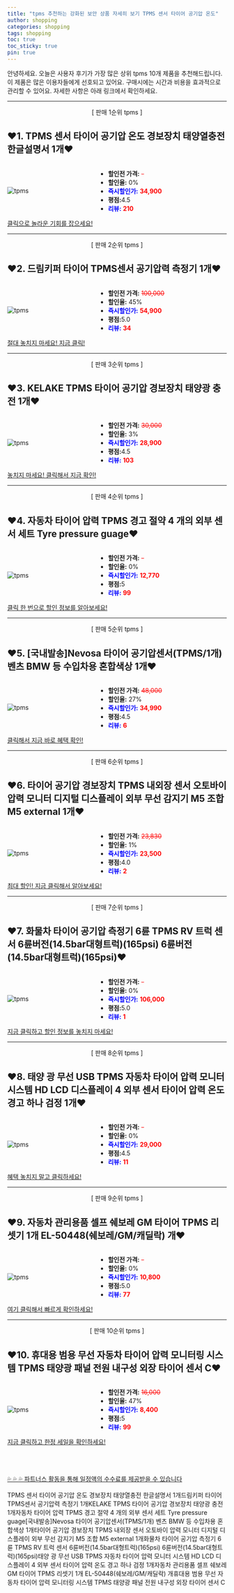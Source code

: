 ```yaml
---
title: "tpms 추천하는 강화된 보안 상품 자세히 보기 TPMS 센서 타이어 공기압 온도"
author: shopping
categories: shopping
tags: shopping
toc: true
toc_sticky: true
pin: true
---
```

안녕하세요. 오늘은 사용자 후기가 가장 많은 상위 tpms 10개 제품을 추천해드립니다. 이 제품은 많은 이용자들에게 선호되고 있어요. 구매시에는 시간과 비용을 효과적으로 관리할 수 있어요. 자세한 사항은 아래 링크에서 확인하세요.

---
<p class="toplist" style="margin: 0 auto; display: block; width: fit-content;">[ 판매 1순위 tpms ]</p>

<h2><strong>❤️1. TPMS 센서 타이어 공기압 온도 경보장치 태양열충전 한글설명서 1개❤️</strong></h2>

<div style="display: flex; align-items: center;">
    <div style="flex: 0.4;">
        <img src="https://thumbnail10.coupangcdn.com/thumbnails/remote/230x230ex/image/vendor_inventory/95d3/8223282c918301798e43b96ce7638b9996a53b34fa4424edbca775d42e48.JPEG" alt="tpms" style="max-width: 100%;">
    </div>
    <div style="flex: 0.6; margin-left: 10px;">
        <ul>
            <li><strong>할인전 가격:</strong> <del style="color: red;">-</del></li>
            <li><strong>할인율:</strong> 0%</li>
            <li><span style='color:blue'><strong>즉시할인가:</strong></span> <span style='color:red'><strong>34,900</strong></span></li>
            <li><strong>평점:</strong>4.5</li>
            <li><span style='color:blue'><strong>리뷰:</strong></span> <span style='color:red'><strong>210</strong></span></li>
        </ul>
    </div>
</div>
<div class="center">
    <a href="https://selin100587001.github.io?lptag=AF9450613&subid=githubio&pageKey=6453937004&traceid=V0-153&itemId=14021074946&vendorItemId=81269583963" class="myButton">
        클릭으로 놀라운 기회를 잡으세요!
    </a>
</div>


---
<p class="toplist" style="margin: 0 auto; display: block; width: fit-content;">[ 판매 2순위 tpms ]</p>

<h2><strong>❤️2. 드림키퍼 타이어 TPMS센서 공기압력 측정기 1개❤️</strong></h2>

<div style="display: flex; align-items: center;">
    <div style="flex: 0.4;">
        <img src="https://thumbnail7.coupangcdn.com/thumbnails/remote/230x230ex/image/vendor_inventory/9ca5/6f052f969c6e094adebea1bb2e6308fcf328a64e5bc847960b1a2076e4ce.jpg" alt="tpms" style="max-width: 100%;">
    </div>
    <div style="flex: 0.6; margin-left: 10px;">
        <ul>
            <li><strong>할인전 가격:</strong> <del style="color: red;">100,000</del></li>
            <li><strong>할인율:</strong> 45%</li>
            <li><span style='color:blue'><strong>즉시할인가:</strong></span> <span style='color:red'><strong>54,900</strong></span></li>
            <li><strong>평점:</strong>5.0</li>
            <li><span style='color:blue'><strong>리뷰:</strong></span> <span style='color:red'><strong>34</strong></span></li>
        </ul>
    </div>
</div>
<div class="center">
    <a href="https://selin100587001.github.io?lptag=AF9450613&subid=githubio&pageKey=7098035741&traceid=V0-153&itemId=17709013280&vendorItemId=84873885598" class="myButton">
        절대 놓치지 마세요! 지금 클릭!
    </a>
</div>


---
<p class="toplist" style="margin: 0 auto; display: block; width: fit-content;">[ 판매 3순위 tpms ]</p>

<h2><strong>❤️3. KELAKE TPMS 타이어 공기압 경보장치 태양광 충전 1개❤️</strong></h2>

<div style="display: flex; align-items: center;">
    <div style="flex: 0.4;">
        <img src="https://thumbnail7.coupangcdn.com/thumbnails/remote/230x230ex/image/vendor_inventory/b29a/51aa7232df27d97884fbcc3311cee4ba079d43c9f685e170879ba9e64c53.jpg" alt="tpms" style="max-width: 100%;">
    </div>
    <div style="flex: 0.6; margin-left: 10px;">
        <ul>
            <li><strong>할인전 가격:</strong> <del style="color: red;">30,000</del></li>
            <li><strong>할인율:</strong> 3%</li>
            <li><span style='color:blue'><strong>즉시할인가:</strong></span> <span style='color:red'><strong>28,900</strong></span></li>
            <li><strong>평점:</strong>4.5</li>
            <li><span style='color:blue'><strong>리뷰:</strong></span> <span style='color:red'><strong>103</strong></span></li>
        </ul>
    </div>
</div>
<div class="center">
    <a href="https://selin100587001.github.io?lptag=AF9450613&subid=githubio&pageKey=5979072471&traceid=V0-153&itemId=10760780122&vendorItemId=70902857677" class="myButton">
        놓치지 마세요! 클릭해서 지금 확인!
    </a>
</div>


---
<p class="toplist" style="margin: 0 auto; display: block; width: fit-content;">[ 판매 4순위 tpms ]</p>

<h2><strong>❤️4. 자동차 타이어 압력 TPMS 경고 절약 4 개의 외부 센서 세트 Tyre pressure guage❤️</strong></h2>

<div style="display: flex; align-items: center;">
    <div style="flex: 0.4;">
        <img src="https://thumbnail10.coupangcdn.com/thumbnails/remote/230x230ex/image/vendor_inventory/809e/c6dc149f8c699419b937b4670fd1e5095d875b24c2ce67e7ed09598c9bd1.jpg" alt="tpms" style="max-width: 100%;">
    </div>
    <div style="flex: 0.6; margin-left: 10px;">
        <ul>
            <li><strong>할인전 가격:</strong> <del style="color: red;">-</del></li>
            <li><strong>할인율:</strong> 0%</li>
            <li><span style='color:blue'><strong>즉시할인가:</strong></span> <span style='color:red'><strong>12,770</strong></span></li>
            <li><strong>평점:</strong>5</li>
            <li><span style='color:blue'><strong>리뷰:</strong></span> <span style='color:red'><strong>99</strong></span></li>
        </ul>
    </div>
</div>
<div class="center">
    <a href="https://selin100587001.github.io?lptag=AF9450613&subid=githubio&pageKey=8202071267&traceid=V0-153&itemId=23515857000&vendorItemId=90542244793" class="myButton">
        클릭 한 번으로 할인 정보를 알아보세요!
    </a>
</div>


---
<p class="toplist" style="margin: 0 auto; display: block; width: fit-content;">[ 판매 5순위 tpms ]</p>

<h2><strong>❤️5. [국내발송]Nevosa 타이어 공기압센서(TPMS/1개) 벤츠 BMW 등 수입차용 혼합색상 1개❤️</strong></h2>

<div style="display: flex; align-items: center;">
    <div style="flex: 0.4;">
        <img src="https://thumbnail6.coupangcdn.com/thumbnails/remote/230x230ex/image/vendor_inventory/4869/2eb26cf68809d71c303200ac40178802c038c326abffec0cd7ee6838c3d2.JPG" alt="tpms" style="max-width: 100%;">
    </div>
    <div style="flex: 0.6; margin-left: 10px;">
        <ul>
            <li><strong>할인전 가격:</strong> <del style="color: red;">48,000</del></li>
            <li><strong>할인율:</strong> 27%</li>
            <li><span style='color:blue'><strong>즉시할인가:</strong></span> <span style='color:red'><strong>34,990</strong></span></li>
            <li><strong>평점:</strong>4.5</li>
            <li><span style='color:blue'><strong>리뷰:</strong></span> <span style='color:red'><strong>6</strong></span></li>
        </ul>
    </div>
</div>
<div class="center">
    <a href="https://selin100587001.github.io?lptag=AF9450613&subid=githubio&pageKey=7504012005&traceid=V0-153&itemId=22683960062&vendorItemId=89719858650" class="myButton">
        클릭해서 지금 바로 혜택 확인!
    </a>
</div>


---
<p class="toplist" style="margin: 0 auto; display: block; width: fit-content;">[ 판매 6순위 tpms ]</p>

<h2><strong>❤️6. 타이어 공기압 경보장치 TPMS 내외장 센서 오토바이 압력 모니터 디지털 디스플레이 외부 무선 감지기 M5 조합 M5 external 1개❤️</strong></h2>

<div style="display: flex; align-items: center;">
    <div style="flex: 0.4;">
        <img src="https://thumbnail9.coupangcdn.com/thumbnails/remote/230x230ex/image/vendor_inventory/a9d2/72ae434b153c21b2a622af51844e9a0068ae6c0599681795ee97bc4b1ada.png" alt="tpms" style="max-width: 100%;">
    </div>
    <div style="flex: 0.6; margin-left: 10px;">
        <ul>
            <li><strong>할인전 가격:</strong> <del style="color: red;">23,830</del></li>
            <li><strong>할인율:</strong> 1%</li>
            <li><span style='color:blue'><strong>즉시할인가:</strong></span> <span style='color:red'><strong>23,500</strong></span></li>
            <li><strong>평점:</strong>4.0</li>
            <li><span style='color:blue'><strong>리뷰:</strong></span> <span style='color:red'><strong>2</strong></span></li>
        </ul>
    </div>
</div>
<div class="center">
    <a href="https://selin100587001.github.io?lptag=AF9450613&subid=githubio&pageKey=7857137431&traceid=V0-153&itemId=21431480034&vendorItemId=90770030071" class="myButton">
        최대 할인! 지금 클릭해서 알아보세요!
    </a>
</div>


---
<p class="toplist" style="margin: 0 auto; display: block; width: fit-content;">[ 판매 7순위 tpms ]</p>

<h2><strong>❤️7. 화물차 타이어 공기압 측정기 6륜 TPMS RV 트럭 센서 6륜버전(14.5bar대형트럭)(165psi) 6륜버전(14.5bar대형트럭)(165psi)❤️</strong></h2>

<div style="display: flex; align-items: center;">
    <div style="flex: 0.4;">
        <img src="https://thumbnail9.coupangcdn.com/thumbnails/remote/230x230ex/image/vendor_inventory/5db2/46f261d85c4235680fb6db6bedc36690a4247e0428b3fb05e0f4f0e4c001.jpg" alt="tpms" style="max-width: 100%;">
    </div>
    <div style="flex: 0.6; margin-left: 10px;">
        <ul>
            <li><strong>할인전 가격:</strong> <del style="color: red;">-</del></li>
            <li><strong>할인율:</strong> 0%</li>
            <li><span style='color:blue'><strong>즉시할인가:</strong></span> <span style='color:red'><strong>106,000</strong></span></li>
            <li><strong>평점:</strong>5.0</li>
            <li><span style='color:blue'><strong>리뷰:</strong></span> <span style='color:red'><strong>1</strong></span></li>
        </ul>
    </div>
</div>
<div class="center">
    <a href="https://selin100587001.github.io?lptag=AF9450613&subid=githubio&pageKey=7420214628&traceid=V0-153&itemId=19246647623&vendorItemId=89678544332" class="myButton">
        지금 클릭하고 할인 정보를 놓치지 마세요!
    </a>
</div>


---
<p class="toplist" style="margin: 0 auto; display: block; width: fit-content;">[ 판매 8순위 tpms ]</p>

<h2><strong>❤️8. 태양 광 무선 USB TPMS 자동차 타이어 압력 모니터 시스템 HD LCD 디스플레이 4 외부 센서 타이어 압력 온도 경고 하나 검정 1개❤️</strong></h2>

<div style="display: flex; align-items: center;">
    <div style="flex: 0.4;">
        <img src="https://thumbnail7.coupangcdn.com/thumbnails/remote/230x230ex/image/vendor_inventory/c877/c23dbe8057fe5029bfb2fe68469481ef5840b596ead11adc9f5e63cfd83b.jpg" alt="tpms" style="max-width: 100%;">
    </div>
    <div style="flex: 0.6; margin-left: 10px;">
        <ul>
            <li><strong>할인전 가격:</strong> <del style="color: red;">-</del></li>
            <li><strong>할인율:</strong> 0%</li>
            <li><span style='color:blue'><strong>즉시할인가:</strong></span> <span style='color:red'><strong>29,000</strong></span></li>
            <li><strong>평점:</strong>4.5</li>
            <li><span style='color:blue'><strong>리뷰:</strong></span> <span style='color:red'><strong>11</strong></span></li>
        </ul>
    </div>
</div>
<div class="center">
    <a href="https://selin100587001.github.io?lptag=AF9450613&subid=githubio&pageKey=6285363535&traceid=V0-153&itemId=12925521887&vendorItemId=90552476792" class="myButton">
        혜택 놓치지 말고 클릭하세요!
    </a>
</div>


---
<p class="toplist" style="margin: 0 auto; display: block; width: fit-content;">[ 판매 9순위 tpms ]</p>

<h2><strong>❤️9. 자동차 관리용품 셀프 쉐보레 GM 타이어 TPMS 리셋기 1개 EL-50448(쉐보레/GM/캐딜락)  개❤️</strong></h2>

<div style="display: flex; align-items: center;">
    <div style="flex: 0.4;">
        <img src="https://thumbnail6.coupangcdn.com/thumbnails/remote/230x230ex/image/vendor_inventory/a222/8d4be0cce0e04652c9615401e39dc49df75836e96abe6eaeb085b672cef7.jpg" alt="tpms" style="max-width: 100%;">
    </div>
    <div style="flex: 0.6; margin-left: 10px;">
        <ul>
            <li><strong>할인전 가격:</strong> <del style="color: red;">-</del></li>
            <li><strong>할인율:</strong> 0%</li>
            <li><span style='color:blue'><strong>즉시할인가:</strong></span> <span style='color:red'><strong>10,800</strong></span></li>
            <li><strong>평점:</strong>5.0</li>
            <li><span style='color:blue'><strong>리뷰:</strong></span> <span style='color:red'><strong>77</strong></span></li>
        </ul>
    </div>
</div>
<div class="center">
    <a href="https://selin100587001.github.io?lptag=AF9450613&subid=githubio&pageKey=2062419893&traceid=V0-153&itemId=3504757132&vendorItemId=79986983882" class="myButton">
        여기 클릭해서 빠르게 확인하세요!
    </a>
</div>


---
<p class="toplist" style="margin: 0 auto; display: block; width: fit-content;">[ 판매 10순위 tpms ]</p>

<h2><strong>❤️10. 휴대용 범용 무선 자동차 타이어 압력 모니터링 시스템 TPMS 태양광 패널 전원 내구성 외장 타이어 센서 C❤️</strong></h2>

<div style="display: flex; align-items: center;">
    <div style="flex: 0.4;">
        <img src="https://thumbnail7.coupangcdn.com/thumbnails/remote/230x230ex/image/vendor_inventory/964a/2ee0b5737a3b640582da4cc0d980933990cb358e7d29cead4fd78ddcedb5.jpg" alt="tpms" style="max-width: 100%;">
    </div>
    <div style="flex: 0.6; margin-left: 10px;">
        <ul>
            <li><strong>할인전 가격:</strong> <del style="color: red;">16,000</del></li>
            <li><strong>할인율:</strong> 47%</li>
            <li><span style='color:blue'><strong>즉시할인가:</strong></span> <span style='color:red'><strong>8,400</strong></span></li>
            <li><strong>평점:</strong>5</li>
            <li><span style='color:blue'><strong>리뷰:</strong></span> <span style='color:red'><strong>99</strong></span></li>
        </ul>
    </div>
</div>
<div class="center">
    <a href="https://selin100587001.github.io?lptag=AF9450613&subid=githubio&pageKey=8015327533&traceid=V0-153&itemId=22378995615&vendorItemId=90768033959" class="myButton">
        지금 클릭하고 한정 세일을 확인하세요!
    </a>
</div>

<br><br><br>[💦 💦 💦 파트너스 활동을 통해 일정액의 수수료를 제공받을 수 있습니다](https://link.coupang.com/a/bcpT2c)<br><br>TPMS 센서 타이어 공기압 온도 경보장치 태양열충전 한글설명서 1개드림키퍼 타이어 TPMS센서 공기압력 측정기 1개KELAKE TPMS 타이어 공기압 경보장치 태양광 충전 1개자동차 타이어 압력 TPMS 경고 절약 4 개의 외부 센서 세트 Tyre pressure guage[국내발송]Nevosa 타이어 공기압센서(TPMS/1개) 벤츠 BMW 등 수입차용 혼합색상 1개타이어 공기압 경보장치 TPMS 내외장 센서 오토바이 압력 모니터 디지털 디스플레이 외부 무선 감지기 M5 조합 M5 external 1개화물차 타이어 공기압 측정기 6륜 TPMS RV 트럭 센서 6륜버전(14.5bar대형트럭)(165psi) 6륜버전(14.5bar대형트럭)(165psi)태양 광 무선 USB TPMS 자동차 타이어 압력 모니터 시스템 HD LCD 디스플레이 4 외부 센서 타이어 압력 온도 경고 하나 검정 1개자동차 관리용품 셀프 쉐보레 GM 타이어 TPMS 리셋기 1개 EL-50448(쉐보레/GM/캐딜락)  개휴대용 범용 무선 자동차 타이어 압력 모니터링 시스템 TPMS 태양광 패널 전원 내구성 외장 타이어 센서 C